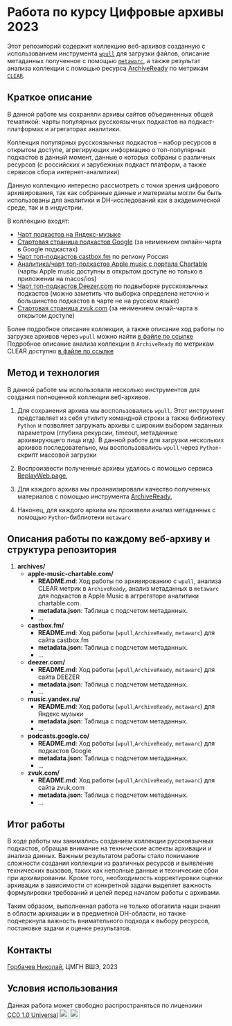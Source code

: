 # Работа по курсу Цифровые архивы 2023

Этот репозиторий содержит коллекцию веб-архивов созданную с использованием инструмента [`wpull`](https://wpull.readthedocs.io/en/master/) для загрузки файлов, описание метаданных полученное с помощью [`metawarc`](https://github.com/datacoon/metawarc), а также результат анализа коллекции с помощью ресурса [ArchiveReady](https://archiveready.com/) по метрикам [`CLEAR`](http://purl.pt/24107/1/iPres2013_PDF/CLEAR%20a%20credible%20method%20to%20evaluate%20website%20archivability.pdf).


## Краткое описание

В данной работе мы сохраняли архивы сайтов объединенных общей тематикой: чарты популярных русскоязычных подкастов на подкаст-платформах и агрегаторах аналитики.

Коллекция популярных русскоязычных подкастов – набор ресурсов в открытом доступе, агрегирующих информацию о топ-популярных подкастов в данный момент, данные о которых собраны с различных ресурсов (с российских и зарубежных подкаст платформ, а также сервисов сбора интернет-аналитики) 

Данную коллекцию интересно рассмотреть с точки зрения цифрового архивирования, так как собранные данные и материалы могли бы быть использованы для аналитики и DH-исследований как в академической среде, так и в индустрии. 

В коллекцию входят:
- [Чарт подкастов на Яндекс-музыке](https://music.yandex.ru/chart/podcasts)
- [Стартовая страница подкастов Google](https://podcasts.google.com/) (за неимением онлайн-чарта в Google подкастах)
- [Чарт топ-подкастов castbox.fm](https://castbox.fm/categories/0?country=ru) по региону Россия
- [Аналитика/чарт топ-подкастов Apple music с портала Chartable](https://chartable.com/charts/itunes/ru-all-podcasts-podcasts) (чарты Apple music доступны в открытом доступе но только в приложении на macos/ios)
- [Чарт топ-подкастов Deezer.com](https://www.deezer.com/en/channels/russian-speaking) по подвыборке русскоязычных подкастов (можно заметить что выборка определена неточно и большинство подкастов в чарте не на русском языке)
- [Стартовая страница zvuk.com](https://zvuk.com/podcasts) (за неимением онлай-чарта в открытом доступе)

Более подробное описание коллекции, а также описание ход работы по загрузке архивов через `wpull` можно найти [в файле по ссылке](./pdf-reports/summary_and_wpull_archiving.pdf) 
Подробное описание анализа коллекции в `ArchiveReady` по метрикам CLEAR доступно [в файле по ссылке](./pdf-reports/summary_ArchiveReady_analysis.pdf) 

## Метод и технология

В данной работе мы использовали несколько инструментов для создания полноценной коллекции веб-архивов.

1. Для сохранения архива мы воспользовались `wpull`. Этот инструмент представляет из себя утилиту командной строки а также библиотеку `Python` и позволяет загружать архивы с широким выбором заданных параметром (глубина рекурсии, timeout, метаданные архивирующего лица итд). В данной работе для загрузки нескольких архивов последовательно, мы воспользовались `wpull` через `Python`-скрипт массовой загрузки

2. Воспроизвести полученные архивы удалось с помощью сервиса [ReplayWeb.page](https://replayweb.page/),

3. Для каждого архива мы проанаизировали качество полученных материалов с помощью инструмента [ArchiveReady](https://archiveready.com/),

4. Наконец, для каждого архива мы произвели анализ метаданных с помощью `Python`-библиотеки `metawarc`


## Описания работы по каждому веб-архиву и структура репозитория
1. **archives/**
   - **apple-music-chartable.com/**
     - **README.md**: Ход работы по архивированию с `wpull`, анализа CLEAR метрик в `ArchiveReady`, анализ метаданных в `metawarc` для подкастов в Apple Music в аггрегаторе аналитики chartable.com.
     - **metadata.json**: Таблица с подсчетом метаданных.
     - ...
   - **castbox.fm/**
     - **README.md**: Ход работы (`wpull`,`ArchiveReady`, `metawarc`) для сайта castbox.fm
     - **metadata.json**: Таблица с подсчетом метаданных.
     - ...
   - **deezer.com/**
     - **README.md**: Ход работы (`wpull`,`ArchiveReady`, `metawarc`) для сайта DEEZER
     - **metadata.json**: Таблица с подсчетом метаданных.
     - ...
   - **music.yandex.ru/**
     - **README.md**: Ход работы (`wpull`,`ArchiveReady`, `metawarc`) для Яндекс музыки
     - **metadata.json**: Таблица с подсчетом метаданных.
     - ...
   - **podcasts.google.co/**
     - **README.md**: Ход работы (`wpull`,`ArchiveReady`, `metawarc`) для подкастов Google
     - **metadata.json**: Таблица с подсчетом метаданных.
     - ...
   - **zvuk.com/**
     - **README.md**: Ход работы (`wpull`,`ArchiveReady`, `metawarc`) для сайта zvuk.com
     - **metadata.json**: Таблица с подсчетом метаданных.
     - ...

## Итог работы
В ходе работы мы занимались созданием коллекции русскоязычных подкастов, обращая внимание на технические аспекты архивации и анализа данных. Важным результатом работы стало понимание сложности создания коллекции из различных ресурсов и выявление технических вызовов, таких как неполные данные и технические сбои при архивировании. Кроме того, необходимость корректировки оценки архивации в зависимости от конкретной задачи выделяет важность формулировки требований и целей перед началом работы с архивами.

Таким образом, выполненная работа не только обогатила наши знания в области архивации и в предметной DH-области, но также подчеркнула важность внимательного подхода к выбору ресурсов, постановке задачи и оценке результатов.

## Контакты
[Горбачев Николай](https://github.com/n1kg0r), 
ЦМГН ВШЭ,
2023

## Условия использования 
<p xmlns:cc="http://creativecommons.org/ns#" >Данная работа может свободно распространяться по лицензиии <a href="http://creativecommons.org/publicdomain/zero/1.0?ref=chooser-v1" target="_blank" rel="license noopener noreferrer" style="display:inline-block;">CC0 1.0 Universal<img style="height:22px!important;margin-left:3px;vertical-align:text-bottom;" src="https://mirrors.creativecommons.org/presskit/icons/cc.svg?ref=chooser-v1"><img style="height:22px!important;margin-left:3px;vertical-align:text-bottom;" src="https://mirrors.creativecommons.org/presskit/icons/zero.svg?ref=chooser-v1"></a></p>
